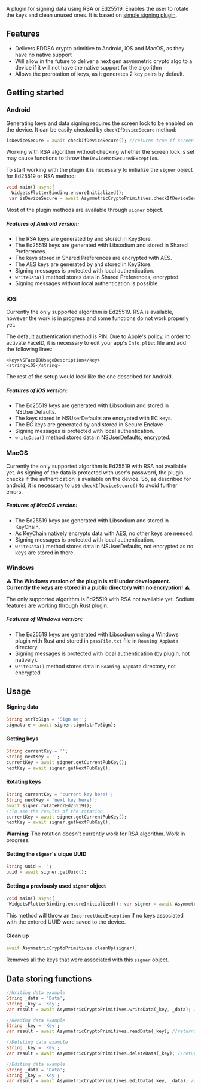 

A plugin for signing data using RSA or Ed25519. Enables the user to rotate the keys and clean unused ones. It is based on [simple signing plugin](https://pub.dev/packages/simple_signing_plugin).

## Features
- Delivers EDDSA crypto primitive to Android, iOS and MacOS, as they have no native support
- Will allow in the future to deliver a next gen asymmetric crypto algo to a device if it will not have the native support for the algorithm
- Allows the prerotation of keys, as it generates 2 key pairs by default.

## Getting started

### Android
Generating keys and data signing requires the screen lock to be enabled on the device. It can be easily checked by `checkIfDeviceSecure` method:
```dart  
isDeviceSecure = await checkIfDeviceSecure(); //returns true if screen lock is set  
```  
Working with RSA algorithm without checking whether the screen lock is set may cause functions to throw the `DeviceNotSecuredException`.

To start working with the plugin it is necessary to initialize the `signer` object for Ed25519 or RSA method:
```dart  
void main() async{    
  WidgetsFlutterBinding.ensureInitialized();  
 var isDeviceSecure = await AsymmetricCryptoPrimitives.checkIfDeviceSecure(); if (isDeviceSecure) { var signer = await AsymmetricCryptoPrimitives.establishForRSA(); runApp(MyApp( signer: signer, )); }}  
```  
Most of the plugin methods are available through `signer` object.

##### **Features of Android version:**
- The RSA keys are generated by and stored in KeyStore.
- The Ed25519 keys are generated with Libsodium and stored in Shared Preferences.
- The keys stored in Shared Preferences are encrypted with AES.
- The AES keys are generated by and stored in KeyStore.
- Signing messages is protected with local authentication.
- `writeData()` method stores data in Shared Preferences, encrypted.
- Signing messages without local authentication is possible

### iOS
Currently the only supported algorithm is Ed25519. RSA is available, however the work is in progress and some functions do not work properly yet.

The default authentication method is PIN. Due to Apple's policy, in order to activate FaceID, it is necessary to edit your app's `Info.plist` file and add the following lines:
```plist  
<key>NSFaceIDUsageDescription</key>  
<string>iOS</string>  
```  
The rest of the setup would look like the one described for Android.

##### **Features of iOS version:**
- The Ed25519 keys are generated with Libsodium and stored in NSUserDefaults.
- The keys stored in NSUserDefaults are encrypted with EC keys.
- The EC keys are generated by and stored in Secure Enclave
- Signing messages is protected with local authentication.
- `writeData()` method stores data in NSUserDefaults, encrypted.

### MacOS
Currently the only supported algorithm is Ed25519 with RSA not available yet. As signing of the data is protected with user's password, the plugin checks if the authentication is available on the device. So, as described for android, it is necessary to use `checkIfDeviceSecure()` to avoid further errors.

##### **Features of MacOS version:**
- The Ed25519 keys are generated with Libsodium and stored in KeyChain.
- As KeyChain natively encrypts data with AES, no other keys are needed.
- Signing messages is protected with local authentication.
- `writeData()` method stores data in NSUserDefaults, not encrypted as no keys are stored in there.

### Windows
:warning: **The Windows version of the plugin is still under development. Currently the keys are stored in a public directory with no encryption!** :warning:

The only supported algorithm is Ed25519 with RSA not available yet. Sodium features are working through Rust plugin.

##### **Features of Windows version:**
- The Ed25519 keys are generated with Libsodium using a Windows plugin with Rust and stored in `passFile.txt` file in `Roaming AppData` directory.
- Signing messages is protected with local authentication (by plugin, not natively).
- `writeData()` method stores data in `Roaming AppData` directory, not encrypted

## Usage
#### Signing data
```dart  
String strToSign = 'Sign me!';  
signature = await signer.sign(strToSign);  
```  
#### Getting keys
```dart  
String currentKey = '';  
String nextKey = '';  
currentKey = await signer.getCurrentPubKey();  
nextKey = await signer.getNextPubKey();  
```  
#### Rotating keys
```dart  
String currentKey = 'current key here!';  
String nextKey = 'next key here!';  
await signer.rotateForEd25519();  
//To see the results of the rotation  
currentKey = await signer.getCurrentPubKey();  
nextKey = await signer.getNextPubKey();  
```  
**Warning:** The rotation doesn't currently work for RSA algorithm. Work in progress.

#### Getting the `signer`'s uique UUID
```dart  
String uuid = '';  
uuid = await signer.getUuid();  
```  
#### Getting a previously used `signer` object
```dart  
void main() async{  
 WidgetsFlutterBinding.ensureInitialized(); var signer = await AsymmetricCryptoPrimitives.getEd25519SignerFromUuid('ecd886f1-1af6-4e62-a6b2-825e2b15ebd2');  //or getRSASignerFromUuid() runApp(MyApp(signer: signer,));}  
```  
This method will throw an `IncorrectUuidException` if no keys associated with the entered UUID were saved to the device.
#### Clean up
```dart  
await AsymmetricCryptoPrimitives.cleanUp(signer);  
```  
Removes all the keys that were associated with this `signer` object.

## Data storing functions
```dart  
//Writing data example  
String _data = 'Data';  
String _key = 'Key';  
var result = await AsymmetricCryptoPrimitives.writeData(_key, _data); //returns true if everything goes fine. Can throw a SharedPreferencesException or DeviceNotSecuredException  
```  

```dart  
//Reading data example  
String _key = 'Key';  
var result = await AsymmetricCryptoPrimitives.readData(_key); //returns data written under key if everything goes fine. Can throw a InvalidSignatureException, DeviceNotSecuredException or NoKeyInStorageException  
```  

```dart  
//Deleting data example  
String _key = 'Key';  
var result = await AsymmetricCryptoPrimitives.deleteData(_key); //returns true if everything goes fine. Can throw a SharedPreferencesException or DeviceNotSecuredException  
```  

```dart  
//Editing data example  
String _data = 'Data';  
String _key = 'Key';  
var result = await AsymmetricCryptoPrimitives.editData(_key, _data); //returns true if everything goes fine. Can throw a SharedPreferencesException or DeviceNotSecuredException  
```